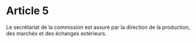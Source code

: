 # Article 5

Le secrétariat de la commission est assuré par la direction de la production, des marchés et des échanges extérieurs.
